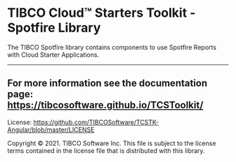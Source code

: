 # TIBCO Cloud™ Starters Toolkit - Spotfire Library
The TIBCO Spotfire library contains components to use Spotfire Reports with Cloud Starter Applications.

---
For more information see the documentation page: 
https://tibcosoftware.github.io/TCSToolkit/
---

License: https://github.com/TIBCOSoftware/TCSTK-Angular/blob/master/LICENSE

Copyright © 2021. TIBCO Software Inc.
This file is subject to the license terms contained
in the license file that is distributed with this library.
